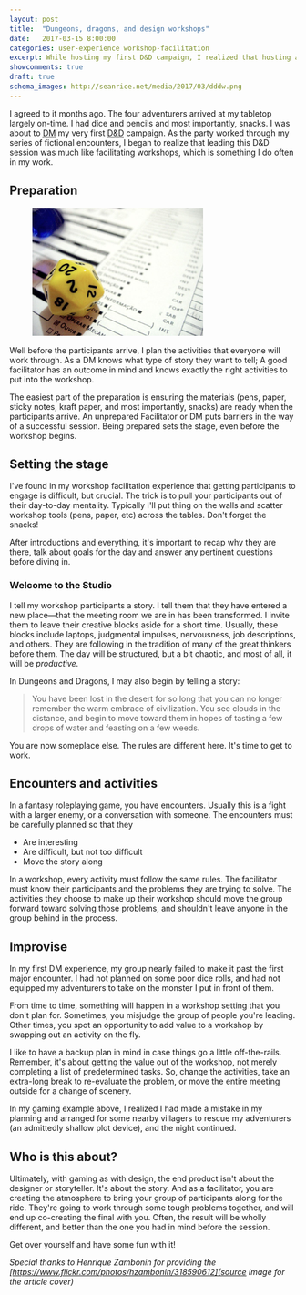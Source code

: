 ```yaml
---
layout: post
title:  "Dungeons, dragons, and design workshops"
date:   2017-03-15 8:00:00
categories: user-experience workshop-facilitation
excerpt: While hosting my first D&D campaign, I realized that hosting a tabletop game session is similar in many ways to facilitating a design workshop.
showcomments: true
draft: true
schema_images: http://seanrice.net/media/2017/03/dddw.png
---
```


I agreed to it months ago. The four adventurers arrived at my tabletop largely on-time. I had dice and pencils and most importantly, snacks. I was about to <abbr title="Dungeon Master">DM</abbr> my very first <abbr title="Dungeons and Dragons">D&D</abbr> campaign. As the party worked through my series of fictional encounters, I began to realize that leading this D&D session was much like facilitating workshops, which is something I do often in my work.

## Preparation

<figure class="img-right"><img width="300" src="/media/2017/03/d20.jpg" alt="">
</figure>

Well before the participants arrive, I plan the activities that everyone will work through. As a DM knows what type of story they want to tell; A good facilitator has an outcome in mind and knows exactly the right activities to put into the workshop.

The easiest part of the preparation is ensuring the materials (pens, paper, sticky notes, kraft paper, and most importantly, snacks) are ready when the participants arrive. An unprepared Facilitator or DM puts barriers in the way of a successful session. Being prepared sets the stage, even before the workshop begins.

## Setting the stage

I've found in my workshop facilitation experience that getting participants to engage is difficult, but crucial. The trick is to pull your participants out of their day-to-day mentality. Typically I'll put thing on the walls and scatter workshop tools (pens, paper, etc) across the tables. Don't forget the snacks!

After introductions and everything, it's important to recap why they are there, talk about goals for the day and answer any pertinent questions before diving in.

### Welcome to the Studio

I tell my workshop participants a story. I tell them that they have entered a new place&mdash;that the meeting room we are in has been transformed. I invite them to leave their creative blocks aside for a short time. Usually, these blocks include laptops, judgmental impulses, nervousness, job descriptions, and others. They are following in the tradition of many of the great thinkers before them. The day will be structured, but a bit chaotic, and most of all, it will be _productive_.

In Dungeons and Dragons, I may also begin by telling a story:

> You have been lost in the desert for so long that you can no longer remember the warm embrace of civilization. You see clouds in the distance, and begin to move toward them in hopes of tasting a few drops of water and feasting on a few weeds.

You are now someplace else. The rules are different here. It's time to get to work.

## Encounters and activities

In a fantasy roleplaying game, you have encounters. Usually this is a fight with a larger enemy, or a conversation with someone. The encounters must be carefully planned so that they

- Are interesting
- Are difficult, but not too difficult
- Move the story along

In a workshop, every activity must follow the same rules. The facilitator must know their participants and the problems they are trying to solve. The activities they choose to make up their workshop should move the group forward toward solving those problems, and shouldn't leave anyone in the group behind in the process.

## Improvise

In my first DM experience, my group nearly failed to make it past the first major encounter. I had not planned on some poor dice rolls, and had not equipped my adventurers to take on the monster I put in front of them.

From time to time, something will happen in a workshop setting that you don't plan for. Sometimes, you misjudge the group of people you're leading. Other times, you spot an opportunity to add value to a workshop by swapping out an activity on the fly.

I like to have a backup plan in mind in case things go a little off-the-rails. Remember, it's about getting the value out of the workshop, not merely completing a list of predetermined tasks. So, change the activities, take an extra-long break to re-evaluate the problem, or move the entire meeting outside for a change of scenery.

In my gaming example above, I realized I had made a mistake in my planning and arranged for some nearby villagers to rescue my adventurers (an admittedly shallow plot device), and the night continued.

## Who is this about?

Ultimately, with gaming as with design, the end product isn't about the designer or storyteller. It's about the story. And as a facilitator, you are creating the atmosphere to bring your group of participants along for the ride. They're going to work through some tough problems together, and will end up co-creating the final  with you. Often, the result will be wholly different, and better than the one you had in mind before the session.

Get over yourself and have some fun with it!

_Special thanks to Henrique Zambonin for providing the [https://www.flickr.com/photos/hzambonin/318590612](source image for the article cover)_
